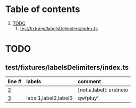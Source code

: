 # Table of contents

1. [TODO](#1-0)
   1. [test/fixtures/labelsDelimiters/index.ts](#2-0)

# TODO<a id="1-0"></a>

## test/fixtures/labelsDelimiters/index.ts<a id="2-0"></a>

| line # | labels | comment
|:-------|:-------|:-------
| [2](test/fixtures/labelsDelimiters/index.ts#L2) |  | [not,a,label]: arstneio
| [3](test/fixtures/labelsDelimiters/index.ts#L3) | label1,label2,label3 | qwfpluy'
